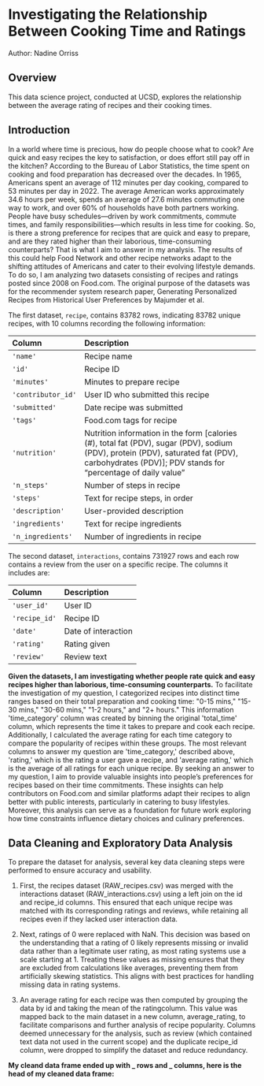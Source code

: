 # Investigating the Relationship Between Cooking Time and Ratings
Author: Nadine Orriss
## Overview
This data science project, conducted at UCSD, explores the relationship between the average rating of recipes and their cooking times. 
## Introduction
In a world where time is precious, how do people choose what to cook? Are quick and easy recipes the key to satisfaction, or does effort still pay off in the kitchen?
According to the Bureau of Labor Statistics, the time spent on cooking and food preparation has decreased over the decades. In 1965, Americans spent an average of 112 minutes per day cooking, compared to 53 minutes per day in 2022. The average American works approximately 34.6 hours per week, spends an average of 27.6 minutes commuting one way to work, and over 60% of households have both partners working. People have busy schedules—driven by work commitments, commute times, and family responsibilities—which results in less time for cooking.
So, is there a strong preference for recipes that are quick and easy to prepare, and are they rated higher than their laborious, time-consuming counterparts? That is what I aim to answer in my analysis. The results of this could help Food Network and other recipe networks adapt to the shifting attitudes of Americans and cater to their evolving lifestyle demands. To do so, I am analyzing two datasets consisting of recipes and ratings posted since 2008 on Food.com. The original purpose of the datasets was for the recommender system research paper, Generating Personalized Recipes from Historical User Preferences by Majumder et al.

The first dataset, `recipe`, contains 83782 rows, indicating 83782 unique recipes, with 10 columns recording the following information:

| Column             | Description                                                                                                                                                                                       |
| :----------------- | :------------------------------------------------------------------------------------------------------------------------------------------------------------------------------------------------ |
| `'name'`           | Recipe name                                                                                                                                                                                       |
| `'id'`             | Recipe ID                                                                                                                                                                                         |
| `'minutes'`        | Minutes to prepare recipe                                                                                                                                                                         |
| `'contributor_id'` | User ID who submitted this recipe                                                                                                                                                                 |
| `'submitted'`      | Date recipe was submitted                                                                                                                                                                         |
| `'tags'`           | Food.com tags for recipe                                                                                                                                                                          |
| `'nutrition'`      | Nutrition information in the form [calories (#), total fat (PDV), sugar (PDV), sodium (PDV), protein (PDV), saturated fat (PDV), carbohydrates (PDV)]; PDV stands for “percentage of daily value” |
| `'n_steps'`        | Number of steps in recipe                                                                                                                                                                         |
| `'steps'`          | Text for recipe steps, in order                                                                                                                                                                   |
| `'description'`    | User-provided description                                                                                                                                                                         |
| `'ingredients'`    | Text for recipe ingredients                                                                                                                                                                       |
| `'n_ingredients'`  | Number of ingredients in recipe                                                                                                                                                                   |

The second dataset, `interactions`, contains 731927 rows and each row contains a review from the user on a specific recipe. The columns it includes are:

| Column        | Description         |
| :------------ | :------------------ |
| `'user_id'`   | User ID             |
| `'recipe_id'` | Recipe ID           |
| `'date'`      | Date of interaction |
| `'rating'`    | Rating given        |
| `'review'`    | Review text         |

**Given the datasets, I am investigating whether people rate quick and easy recipes higher than laborious, time-consuming counterparts.** To facilitate the investigation of my question, I categorized recipes into distinct time ranges based on their total preparation and cooking time: "0-15 mins," "15-30 mins," "30-60 mins," "1-2 hours," and "2+ hours." This information 'time_category' column was created by binning the original 'total_time' column, which represents the time it takes to prepare and cook each recipe.
Additionally, I calculated the average rating for each time category to compare the popularity of recipes within these groups. The most relevant columns to answer my question are 'time_category,' described above, 'rating,' which is the rating a user gave a recipe, and 'average rating,' which is the average of all ratings for each unique recipe.
By seeking an answer to my question, I aim to provide valuable insights into people’s preferences for recipes based on their time commitments. These insights can help contributors on Food.com and similar platforms adapt their recipes to align better with public interests, particularly in catering to busy lifestyles. Moreover, this analysis can serve as a foundation for future work exploring how time constraints influence dietary choices and culinary preferences.

## Data Cleaning and Exploratory Data Analysis
To prepare the dataset for analysis, several key data cleaning steps were performed to ensure accuracy and usability. 
1. First, the recipes dataset (RAW_recipes.csv) was merged with the interactions dataset (RAW_interactions.csv) using a left join on the id and recipe_id columns. This ensured that each unique recipe was matched with its corresponding ratings and reviews, while retaining all recipes even if they lacked user interaction data.

2. Next, ratings of 0 were replaced with NaN. This decision was based on the understanding that a rating of 0 likely represents missing or invalid data rather than a legitimate user rating, as most rating systems use a scale starting at 1. Treating these values as missing ensures that they are excluded from calculations like averages, preventing them from artificially skewing statistics. This aligns with best practices for handling missing data in rating systems.

3. An average rating for each recipe was then computed by grouping the data by id and taking the mean of the ratingcolumn. This value was mapped back to the main dataset in a new column, average_rating, to facilitate comparisons and further analysis of recipe popularity. Columns deemed unnecessary for the analysis, such as review (which contained text data not used in the current scope) and the duplicate recipe_id column, were dropped to simplify the dataset and reduce redundancy.

**My cleand data frame ended up with _ rows and _ columns, here is the head of my cleaned data frame:**


